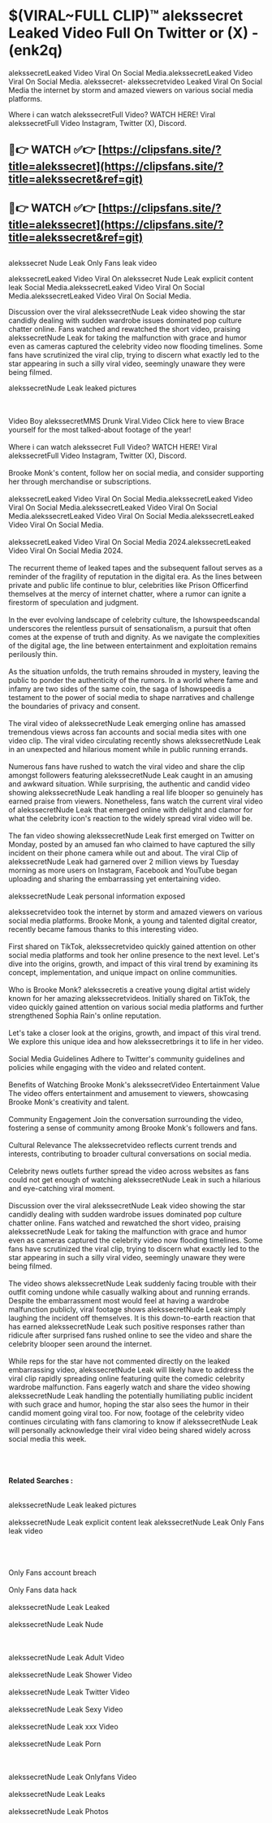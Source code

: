 #  $(VIRAL~FULL CLIP)™ alekssecret Leaked Video Full On Twitter or (X)  - (enk2q)

alekssecretLeaked Video Viral On Social Media.alekssecretLeaked Video Viral On Social Media.
alekssecret- alekssecretvideo Leaked Viral On Social Media the internet by storm and amazed viewers on various social media platforms.

Where i can watch alekssecretFull Video? WATCH HERE! Viral alekssecretFull Video Instagram, Twitter (X), Discord.

## 🔴👉 WATCH ✅👉 [https://clipsfans.site/?title=alekssecret](https://clipsfans.site/?title=alekssecret&ref=git)


## 🔴👉 WATCH ✅👉 [https://clipsfans.site/?title=alekssecret](https://clipsfans.site/?title=alekssecret&ref=git)
##


alekssecret Nude Leak Only Fans leak video 


alekssecretLeaked Video Viral On  alekssecret Nude Leak explicit content leak Social Media.alekssecretLeaked Video Viral On Social Media.alekssecretLeaked Video Viral On Social Media.



Discussion over the viral alekssecretNude Leak video showing the star candidly dealing with sudden wardrobe issues dominated pop culture chatter online. Fans watched and rewatched the short video, praising alekssecretNude Leak for taking the malfunction with grace and humor even as cameras captured the celebrity video now flooding timelines. Some fans have scrutinized the viral clip, trying to discern what exactly led to the star appearing in such a silly viral video, seemingly unaware they were being filmed.


alekssecretNude Leak leaked pictures


  <br>

  <br>
Video Boy alekssecretMMS Drunk Viral.Video Click here to view Brace yourself for the most talked-about footage of the year!
<br><br>
Where i can watch alekssecret Full Video? WATCH HERE! Viral alekssecretFull Video Instagram, Twitter (X), Discord.
<br><br>
Brooke Monk's content, follow her on social media, and consider supporting her through merchandise or subscriptions.
<br><br>
alekssecretLeaked Video Viral On Social Media.alekssecretLeaked Video Viral On Social Media.alekssecretLeaked Video Viral On Social Media.alekssecretLeaked Video Viral On Social Media.alekssecretLeaked Video Viral On Social Media.
<br><br>
alekssecretLeaked Video Viral On Social Media 2024.alekssecretLeaked Video Viral On Social Media 2024.
<br><br>
The recurrent theme of leaked tapes and the subsequent fallout serves as a reminder of the fragility of reputation in the digital era. As the lines between private and public life continue to blur, celebrities like Prison Officerfind themselves at the mercy of internet chatter, where a rumor can ignite a firestorm of speculation and judgment.
<br><br>
In the ever evolving landscape of celebrity culture, the Ishowspeedscandal underscores the relentless pursuit of sensationalism, a pursuit that often comes at the expense of truth and dignity. As we navigate the complexities of the digital age, the line between entertainment and exploitation remains perilously thin.
<br><br>
As the situation unfolds, the truth remains shrouded in mystery, leaving the public to ponder the authenticity of the rumors. In a world where fame and infamy are two sides of the same coin, the saga of Ishowspeedis a testament to the power of social media to shape narratives and challenge the boundaries of privacy and consent.
<br><br>
The viral video of alekssecretNude Leak emerging online has amassed tremendous views across fan accounts and social media sites with one video clip. The viral video circulating recently shows alekssecretNude Leak in an unexpected and hilarious moment while in public running errands.
<br><br>
Numerous fans have rushed to watch the viral video and share the clip amongst followers featuring alekssecretNude Leak caught in an amusing and awkward situation. While surprising, the authentic and candid video showing alekssecretNude Leak handling a real life blooper so genuinely has earned praise from viewers. Nonetheless, fans watch the current viral video of alekssecretNude Leak that emerged online with delight and clamor for what the celebrity icon's reaction to the widely spread viral video will be.
<br><br>
The fan video showing alekssecretNude Leak first emerged on Twitter on Monday, posted by an amused fan who claimed to have captured the silly incident on their phone camera while out and about. The viral Clip of alekssecretNude Leak had garnered over 2 million views by Tuesday morning as more users on Instagram, Facebook and YouTube began uploading and sharing the embarrassing yet entertaining video.
<br><br>
alekssecretNude Leak personal information exposed

alekssecretvideo took the internet by storm and amazed viewers on various social media platforms. Brooke Monk, a young and talented digital creator, recently became famous thanks to this interesting video.
<br><br>
First shared on TikTok, alekssecretvideo quickly gained attention on other social media platforms and took her online presence to the next level. Let's dive into the origins, growth, and impact of this viral trend by examining its concept, implementation, and unique impact on online communities.
<br><br>
Who is Brooke Monk? alekssecretis a creative young digital artist widely known for her amazing alekssecretvideos. Initially shared on TikTok, the video quickly gained attention on various social media platforms and further strengthened Sophia Rain's online reputation.
<br><br>
Let's take a closer look at the origins, growth, and impact of this viral trend. We explore this unique idea and how alekssecretbrings it to life in her video.
<br><br>
Social Media Guidelines Adhere to Twitter's community guidelines and policies while engaging with the video and related content.
<br><br>
Benefits of Watching Brooke Monk's alekssecretVideo Entertainment Value The video offers entertainment and amusement to viewers, showcasing Brooke Monk's creativity and talent.
<br><br>
Community Engagement Join the conversation surrounding the video, fostering a sense of community among Brooke Monk's followers and fans.
<br><br>
Cultural Relevance The alekssecretvideo reflects current trends and interests, contributing to broader cultural conversations on social media.
<br><br>
Celebrity news outlets further spread the video across websites as fans could not get enough of watching alekssecretNude Leak in such a hilarious and eye-catching viral moment.
<br><br>
Discussion over the viral alekssecretNude Leak video showing the star candidly dealing with sudden wardrobe issues dominated pop culture chatter online. Fans watched and rewatched the short video, praising alekssecretNude Leak for taking the malfunction with grace and humor even as cameras captured the celebrity video now flooding timelines. Some fans have scrutinized the viral clip, trying to discern what exactly led to the star appearing in such a silly viral video, seemingly unaware they were being filmed.
<br><br>
The video shows alekssecretNude Leak suddenly facing trouble with their outfit coming undone while casually walking about and running errands. Despite the embarrassment most would feel at having a wardrobe malfunction publicly, viral footage shows alekssecretNude Leak simply laughing the incident off themselves. It is this down-to-earth reaction that has earned alekssecretNude Leak such positive responses rather than ridicule after surprised fans rushed online to see the video and share the celebrity blooper seen around the internet.
<br><br>
While reps for the star have not commented directly on the leaked embarrassing video, alekssecretNude Leak will likely have to address the viral clip rapidly spreading online featuring quite the comedic celebrity wardrobe malfunction. Fans eagerly watch and share the video showing alekssecretNude Leak handling the potentially humiliating public incident with such grace and humor, hoping the star also sees the humor in their candid moment going viral too. For now, footage of the celebrity video continues circulating with fans clamoring to know if alekssecretNude Leak will personally acknowledge their viral video being shared widely across social media this week.
<br><br>

<br><br>
<strong>Related Searches :</strong>
<br><br>

alekssecretNude Leak leaked pictures
<br><br>
alekssecretNude Leak explicit content leak
alekssecretNude Leak Only Fans leak video
<br><br>

<br><br>
Only Fans account breach
<br><br>
Only Fans data hack
<br><br>
alekssecretNude Leak Leaked
<br><br>
alekssecretNude Leak Nude

<br><br>
alekssecretNude Leak Adult Video
<br><br>
alekssecretNude Leak Shower Video
<br><br>
alekssecretNude Leak Twitter Video
<br><br>
alekssecretNude Leak Sexy Video
<br><br>
alekssecretNude Leak xxx Video
<br><br>
alekssecretNude Leak Porn

<br><br>
alekssecretNude Leak Onlyfans Video
<br><br>
alekssecretNude Leak Leaks
<br><br>
alekssecretNude Leak Photos